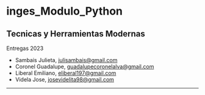 # inges_Modulo_Python
## Tecnicas y Herramientas Modernas
Entregas 2023
* Sambais Julieta, <julisambais@gmail.com>
*  Coronel Guadalupe, <guadalupecoronelalva@gmail.com>
*  Liberal  Emiliano, <eliberal197@gmail.com>
*  Videla Jose, <josevidelita98@gmail.com>
<hr>
